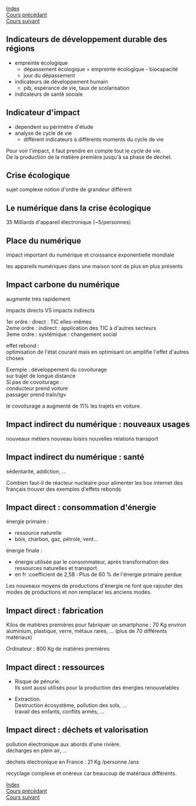 [Index](./index.md)  
[Cours précédant](./cours_1.md)  
[Cours suivant](./cours_3.md)


## Indicateurs de développement durable des régions
- empreinte écologique
	- dépassement écologique = empreinte écologique - biocapacité
	- jour du dépassement
- indicateurs de développement humain
	- pib, espérance de vie, taux de scolarisation
- indicateurs de santé sociale

## Indicateur d'impact
- dependent su périmètre d'étude
- analyse de cycle de vie
	- différent indicateurs à différents moments du cycle de vie

Pour voir l'impact, il faut prendre en compte tout le cycle de vie.  
De la production de la matière première jusqu'à sa phase de déchet.

## Crise écologique
sujet complexe
notion d'ordre de grandeur différent

## Le numérique dans la crise écologique

35 Milliards d'appareil électronique (~5/personnes)

## Place du numérique
impact important du numérique et croissance exponentielle mondiale

les appareils numériques dans une maison sont de plus en plus présents

## Impact carbone du numérique
augmente très rapidement

Impacts directs VS impacts indirects

1er ordre : direct : TIC elles-mêmes  
2eme ordre : indirect : application des TIC à d'autres secteurs  
3eme ordre : systémique : changement social

effet rebond :  
optimisation de l'état courant mais en optimisant on amplifie l'effet d'autres choses

Exemple : développement du covoiturage  
sur trajet de longue distance  
Si pas de covoiturage :  
conducteur prend voiture  
passager prend train/tgv

le covoiturage a augmenté de 11% les trajets en voiture.

## Impact indirect du numérique : nouveaux usages

nouveaux métiers
nouveau loisirs
nouvelles relations
transport

## Impact indirect du numérique : santé

sédentarité, addiction, ...

Combien faut-il de réacteur nucléaire pour alimenter les box internet des français
trouver des exemples d'effets rebonds

## Impact direct : consommation d'énergie

énergie primaire :
- ressource naturelle
- bois, charbon, gaz, pétrole, vent...

énergie finale :
- énergie utilisée par le consommateur, après transformation des ressources naturelles et transport
- en fr :coefficient de 2,58 : Plus de 60 % de l'énergie primaire perdue

Les nouveaux moyens de productions d'énergie ne font que rajouter des modes de productions et non remplacer les anciens modes.

## Impact direct : fabrication
Kilos de matières premières pour fabriquer un smartphone : 70 Kg environ
aluminium, plastique, verre, métaux rares, ... (plus de 70 différents matériaux)

Ordinateur : 800 Kg de matières premières

## Impact direct : ressources

- Risque de pénurie.  
Ils sont aussi utilisés pour la production des énergies renouvelables

- Extraction.  
Destruction écosystème, pollution des sols, ...  
travail des enfants, conflits armés, ...

## Impact direct : déchets et valorisation

pollution électronique aux abords d'une rivière.  
décharges en plein air, ...

déchets électronique en France : 21 Kg /personne /ans

recyclage complexe et onéreux car beaucoup de matériaux différents.

[Index](./index.md)  
[Cours précédant](./cours_1.md)  
[Cours suivant](./cours_3.md)
